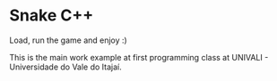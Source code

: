 # Snake C++

Load, run the game and enjoy :)

This is the main work example at first programming class at UNIVALI - Universidade do Vale do Itajaí.
